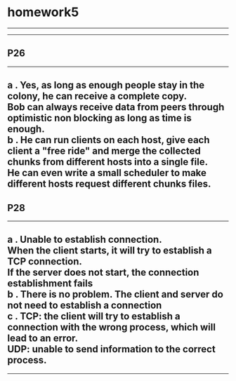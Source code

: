 #  homework5  
---
---
##  P26  
---
a . Yes, as long as enough people stay in the colony, he can receive a complete copy.  
Bob can always receive data from peers through optimistic non blocking as long as time is enough.  
b . He can run clients on each host, give each client a "free ride" and merge the collected chunks from different hosts into a single file.  
He can even write a small scheduler to make different hosts request different chunks files.  
---
##  P28  
---
a . Unable to establish connection.  
When the client starts, it will try to establish a TCP connection.  
If the server does not start, the connection establishment fails  
b . There is no problem. The client and server do not need to establish a connection  
c . TCP: the client will try to establish a connection with the wrong process, which will lead to an error.  
UDP: unable to send information to the correct process.  
---
---

